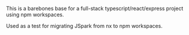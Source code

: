 This is a barebones base for a full-stack typescript/react/express project using npm workspaces.

Used as a test for migrating JSpark from nx to npm workspaces.